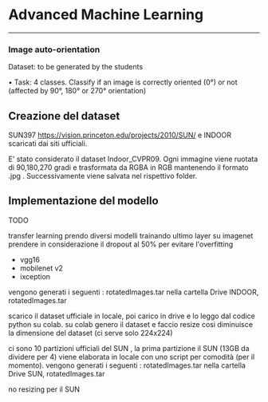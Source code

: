 # Advanced Machine Learning
-------------------------------------------------------------------------------------------------------------------------------------------------------
### Image auto-orientation

Dataset: to be generated by the students

• Task: 4 classes. Classify if an image is correctly oriented (0°) or not
(affected by 90°, 180° or 270° orientation)





## Creazione del dataset

SUN397 https://vision.princeton.edu/projects/2010/SUN/ e INDOOR scaricati dai siti ufficiali. 

E' stato considerato il dataset Indoor_CVPR09. Ogni immagine viene ruotata di 90,180,270 gradi e trasformata da RGBA in RGB mantenendo il formato .jpg . Successivamente viene salvata nel rispettivo folder.



## Implementazione del modello

TODO

transfer learning
prendo diversi modelli trainando ultimo layer su imagenet 
prendere in considerazione il dropout al 50%  per evitare l'overfitting 

* vgg16
* mobilenet v2 
* ixception


vengono generati i seguenti : rotatedImages.tar nella cartella  Drive INDOOR, rotatedImages.tar


scarico il dataset ufficiale in locale, poi carico in drive e lo leggo dal codice python su colab. su colab genero il dataset e faccio resize cosi diminuisce la dimensione del dataset (ci serve solo 224x224)


ci sono 10 partizioni ufficiali del SUN ,
la prima partizione il SUN (13GB da dividere per 4) viene elaborata in locale con uno script per comodità (per il momento).
vengono generati i seguenti : rotatedImages.tar nella cartella  Drive SUN, rotatedImages.tar

no resizing per il SUN 

